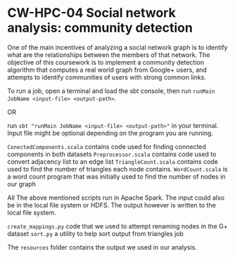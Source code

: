 CW-HPC-04 Social network analysis: community detection
===========

One of the main incentives of analyzing a social network graph is to identify what are the
relationships between the members of that network. The objective of this coursework is to implement
a community detection algorithm that computes a real world graph from Google+ users, and attempts
to identify communities of users with strong common links.


To run a job, open a terminal and load the sbt console, then run `runMain JobName <input-file> <output-path>`.

OR

run `sbt "runMain JobName <input-file> <output-path>"` in your terminal. Input file might be
optional depending on the program you are running.

`ConectedComponents.scala`  contains code used for finding connected components in both datasets
`Preprocessor.scala` contains code used to convert adjacency list to an edge list
`TriangleCount.scala` contains code used to find the number of triangles each node contains.
`WordCount.scala` is a word count program that was initially used to find the number of nodes in our graph

All The above mentioned scripts run in Apache Spark. The input could also be in the local file
system or HDFS. The output however is written to the local file system.

`create_mappings.py` code that we used to attempt renaming nodes in the G+ dataset
`sort.py` a utility to help sort output from triangles job

The `resources` folder contains the output we used in our analysis.


